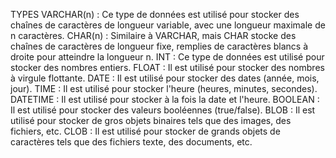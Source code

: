 TYPES
VARCHAR(n) : Ce type de données est utilisé pour stocker des chaînes de caractères de longueur variable, avec une longueur maximale de n caractères.
CHAR(n) : Similaire à VARCHAR, mais CHAR stocke des chaînes de caractères de longueur fixe, remplies de caractères blancs à droite pour atteindre la longueur n.
INT : Ce type de données est utilisé pour stocker des nombres entiers.
FLOAT : Il est utilisé pour stocker des nombres à virgule flottante.
DATE : Il est utilisé pour stocker des dates (année, mois, jour).
TIME : Il est utilisé pour stocker l'heure (heures, minutes, secondes).
DATETIME : Il est utilisé pour stocker à la fois la date et l'heure.
BOOLEAN : Il est utilisé pour stocker des valeurs booléennes (true/false).
BLOB : Il est utilisé pour stocker de gros objets binaires tels que des images, des fichiers, etc.
CLOB : Il est utilisé pour stocker de grands objets de caractères tels que des fichiers texte, des documents, etc.

